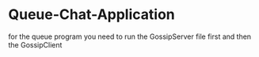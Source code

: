 # Queue-Chat-Application
for the queue program you need to run the GossipServer file first and then the GossipClient
